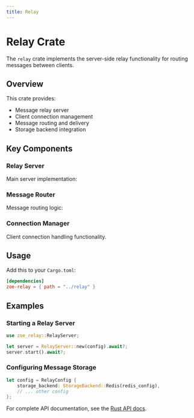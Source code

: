 ```yaml
---
title: Relay
---
```


# Relay Crate

The `relay` crate implements the server-side relay functionality for routing messages between clients.

## Overview

This crate provides:
- Message relay server
- Client connection management
- Message routing and delivery
- Storage backend integration

## Key Components

### Relay Server

Main server implementation:

<!-- Code example will be added here -->

### Message Router

Message routing logic:

<!-- Code example will be added here -->

### Connection Manager

Client connection handling functionality.

## Usage

Add this to your `Cargo.toml`:

```toml
[dependencies]
zoe-relay = { path = "../relay" }
```

## Examples

### Starting a Relay Server

```rust
use zoe_relay::RelayServer;

let server = RelayServer::new(config).await?;
server.start().await?;
```

### Configuring Message Storage

```rust
let config = RelayConfig {
    storage_backend: StorageBackend::Redis(redis_config),
    // ... other config
};
```

For complete API documentation, see the [Rust API docs](/zoe-relay/rustdoc/zoe_relay/).